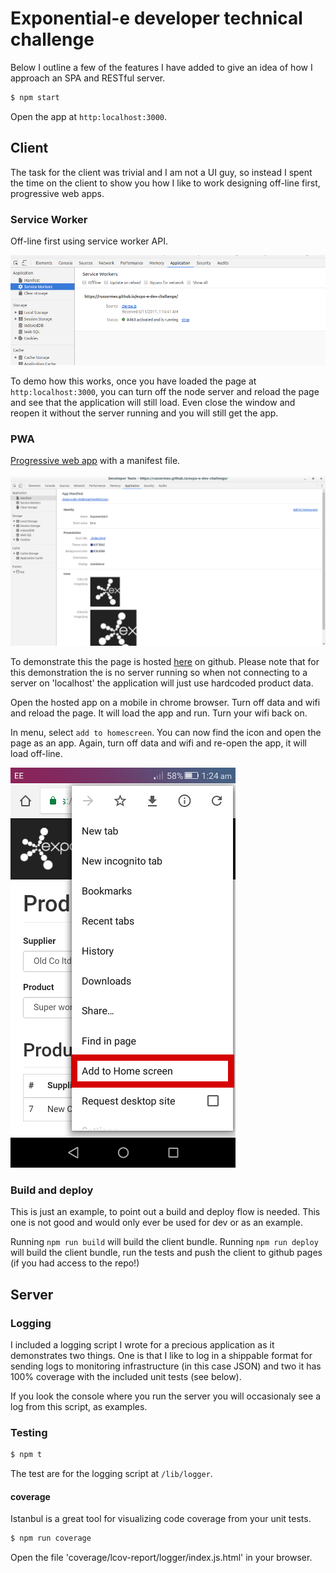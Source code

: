 # Exponential-e developer technical challenge
Below I outline a few of the features I have added to give an idea of how I approach an SPA and RESTful server.

```sh
$ npm start
```
Open the app at `http:localhost:3000`.

## Client
The task for the client was trivial and I am not a UI guy, so instead I spent the time on the client to show you how I like to work designing off-line first, progressive web apps.

### Service Worker
Off-line first using service worker API.

![Debugging with chrome-devtools](/docs/serviceworker.png)

To demo how this works, once you have loaded the page at `http:localhost:3000`, you can turn off the node server and reload the page and see that the application will still load. Even close the window and reopen it without the server running and you will still get the app.

### PWA
[Progressive web app](https://developers.google.com/web/progressive-web-apps/) with a manifest file.

![Debugging with chrome-devtools](/docs/manifest.png)

To demonstrate this the page is hosted [here](https://russormes.github.io/expo-e-dev-challenge/) on github. Please note that for this demonstration the is no server running so when not connecting to a server on 'localhost' the application will just use hardcoded product data.

Open the hosted app on a mobile in chrome browser. Turn off data and wifi and reload the page. It will load the app and run. Turn your wifi back on.

In menu, select `add to homescreen`. You can now find the icon and open the page as an app. Again, turn off data and wifi and re-open the app, it will load off-line.

![Add page as pwa](/docs/pwaAddToHome.png)

### Build and deploy
This is just an example, to point out a build and deploy flow is needed. This one is not good and would only ever be used for dev or as an example.

Running `npm run build` will build the client bundle.
Running `npm run deploy` will build the client bundle, run the tests and push the client to github pages (if you had access to the repo!)

## Server

### Logging
I included a logging script I wrote for a precious application as it demonstrates two things. One is that I like to log in a shippable format for sending logs to monitoring infrastructure (in this case JSON) and two it has 100% coverage with the included unit tests (see below).

If you look the console where you run the server you will occasionaly see a log from this script, as examples.
### Testing
```sh
$ npm t
```
The test are for the logging script at `/lib/logger`.

#### coverage
Istanbul is a great tool for visualizing code coverage from your unit tests.
```sh
$ npm run coverage
```
Open the file 'coverage/lcov-report/logger/index.js.html' in your browser.
